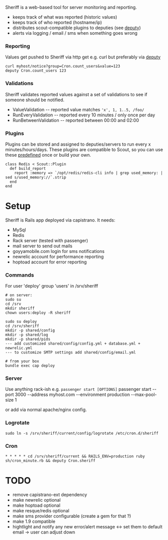 Sheriff is a web-based tool for server monitoring and reporting.

 - keeps track of what was reported (historic values)
 - keeps track of who reported (hostname/ip)
 - distributes scout-compatible plugins to deputies (see [deputy](https://github.com/dawanda/deputy))
 - alerts via logging / email / sms when something goes wrong

### Reporting
Values get pushed to Sheriff via http get e.g. curl but preferably via [deputy](https://github.com/dawanda/deputy)

    curl myhost/notice?group=Cron.count_users&value=123
    deputy Cron.count_users 123

### Validations
Sheriff validates reported values against a set of validations to see if someone should be notified.

 - ValueValidation -- reported value matches `'x', 1, 1..5, /foo/`
 - RunEveryValidation -- reported every 10 minutes / only once per day
 - RunBetweenValidation -- reported between 00:00 and 02:00

### Plugins
Plugins can be stored and assigned to deputies/servers to run every x minutes/hours/days.
These plugins are compatible to Scout, so you can use these [predefined](https://github.com/highgroove/scout-plugins) once or build your own.

    class Redis < Scout::Plugin
      def build_report
        report :memory => `/opt/redis/redis-cli info | grep used_memory: | sed s/used_memory://`.strip
      end
    end

# Setup
Sheriff is Rails app deployed via capistrano. It needs:

 - MySql
 - Redis
 - Rack server (tested with passenger)
 - mail server to send out mails
 - goyyamobile.com login for sms notifications
 - newrelic account for performance reporting
 - hoptoad account for error reporting

### Commands
For user 'deploy' group 'users' in /srv/sheriff

    # on server:
    sudo su
    cd /srv
    mkdir sheriff
    chown users:deploy -R sheriff

    sudo su deploy
    cd /srv/sheriff
    mkdir -p shared/config
    mkdir -p shared/log
    mkdir -p shared/pids
    --- add customized shared/config/config.yml + database.yml + newrelic.yml
    --- to customize SMTP settings add shared/config/email.yml

    # from your box
    bundle exec cap deploy

### Server
Use anything rack-ish e.g. `passenger start [OPTIONS]`
    passenger start --port 3000 --address myhost.com --environment production --max-pool-size 1

or add via normal apache/nginx config.

### Logrotate
    sudo ln -s /srv/sheriff/current/config/logrotate /etc/cron.d/sheriff

### Cron
    * * * * * cd /srv/sheriff/current && RAILS_ENV=production ruby sh/cron_minute.rb && deputy Cron.sheriff

# TODO
 - remove capistrano-ext dependency
 - make newrelic optional
 - make hoptoad optional
 - make resque/redis optional
 - make sms provider configurable (create a gem for that ?)
 - make 1.9 compatible
 - hightlight and notify any new error/alert message <-> set them to default email -> user can adjust down
